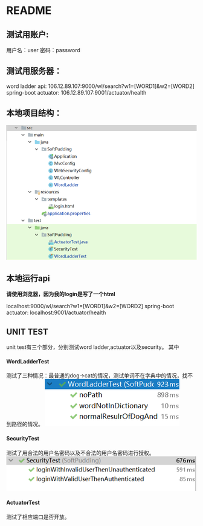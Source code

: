 # README
## 测试用账户:
用户名：user
密码：password
## 测试用服务器：
word ladder api:
106.12.89.107:9000/wl/search?w1=[WORD1]&w2=[WORD2]
spring-boot actuator:
106.12.89.107:9001/actuator/health
## 本地项目结构：
![](rm1.png)
## 本地运行api
<b>请使用浏览器，因为我的login是写了一个html</b>

localhost:9000/wl/search?w1=[WORD1]&w2=[WORD2]
spring-boot actuator:
localhost:9001/actuator/health
## UNIT TEST
unit test有三个部分，分别测试word ladder,actuator以及security。
其中
#### WordLadderTest
测试了三种情况：最普通的dog->cat的情况，测试单词不在字典中的情况，找不到路径的情况。
![](rm2.png)
#### SecurityTest
测试了用合法的用户名密码以及不合法的用户名密码进行授权。
![](rm3.png)
#### ActuatorTest
测试了相应端口是否开放。
